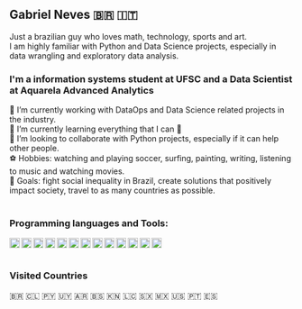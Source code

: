 ## Gabriel Neves <span>&#x1f1e7;&#x1f1f7;</span> :it:
Just a brazilian guy who loves math, technology, sports and art.  
I am highly familiar with Python and Data Science projects, especially in data wrangling and exploratory data analysis.  

### I'm a information systems student at UFSC and a Data Scientist at Aquarela Advanced Analytics

💼 I’m currently working with DataOps and Data Science related projects in the industry.  
🌱 I’m currently learning everything that I can 🤣  
👯 I’m looking to collaborate with Python projects, especially if it can help other people.  
⚽ Hobbies: watching and playing soccer, surfing, painting, writing, listening to music and watching movies.  
🔭 Goals: fight social inequality in Brazil, create solutions that positively impact society, travel to as many countries as possible.  
<br>

### Programming languages and Tools:

[<img align="left" alt="Python" width="18px" src="https://simpleicons.org/icons/python.svg" />](https://www.python.org/)
[<img align="left" alt="Pycharm" width="18px" src="https://simpleicons.org/icons/pycharm.svg" />](https://www.jetbrains.com/pycharm/)
[<img align="left" alt="Pandas" width="18px" src="https://simpleicons.org/icons/pandas.svg" />](https://pandas.pydata.org/)
[<img align="left" alt="Docker" width="18px" src="https://simpleicons.org/icons/docker.svg" />](https://www.docker.com/)
[<img align="left" alt="Airflow" width="18px" src="https://simpleicons.org/icons/apacheairflow.svg" />](https://airflow.apache.org/)
[<img align="left" alt="PostgreSQL" width="18px" src="https://simpleicons.org/icons/postgresql.svg" />](https://www.postgresql.org/)
[<img align="left" alt="MySQL" width="18px" src="https://simpleicons.org/icons/mysql.svg" />](https://www.mysql.com/)
[<img align="left" alt="MongoDB" width="18px" src="https://simpleicons.org/icons/mongodb.svg" />](https://www.mongodb.com/)
[<img align="left" alt="JupyterNotebook" width="18px" src="https://simpleicons.org/icons/jupyter.svg" />](https://jupyter.org/)
[<img align="left" alt="HTML" width="18px" src="https://simpleicons.org/icons/html5.svg" />](https://html5.org/)
[<img align="left" alt="CSS" width="18px" src="https://simpleicons.org/icons/css3.svg" />](https://developer.mozilla.org/en-US/docs/Web/CSS)
[<img align="left" alt="Javascript" width="18px" src="https://simpleicons.org/icons/javascript.svg" />](https://www.javascript.com/)
[<img align="left" alt="Git" width="18px" src="https://simpleicons.org/icons/git.svg" />](https://git-scm.com/)
<br>
<br>

### Visited Countries
🇧🇷 🇨🇱 🇵🇾 🇺🇾 🇦🇷 🇧🇸 🇰🇳 🇱🇨 🇸🇽 🇲🇽 🇺🇸 🇵🇹 🇪🇸
